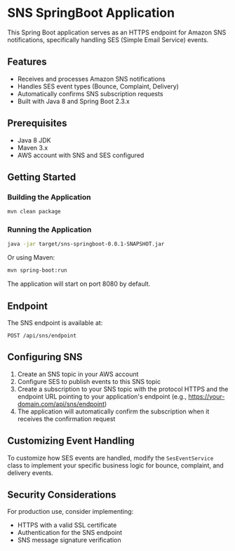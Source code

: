 # SNS SpringBoot Application

This Spring Boot application serves as an HTTPS endpoint for Amazon SNS notifications, specifically handling SES (Simple Email Service) events.

## Features

- Receives and processes Amazon SNS notifications
- Handles SES event types (Bounce, Complaint, Delivery)
- Automatically confirms SNS subscription requests
- Built with Java 8 and Spring Boot 2.3.x

## Prerequisites

- Java 8 JDK
- Maven 3.x
- AWS account with SNS and SES configured

## Getting Started

### Building the Application

```bash
mvn clean package
```

### Running the Application

```bash
java -jar target/sns-springboot-0.0.1-SNAPSHOT.jar
```

Or using Maven:

```bash
mvn spring-boot:run
```

The application will start on port 8080 by default.

## Endpoint

The SNS endpoint is available at:

```
POST /api/sns/endpoint
```

## Configuring SNS

1. Create an SNS topic in your AWS account
2. Configure SES to publish events to this SNS topic
3. Create a subscription to your SNS topic with the protocol HTTPS and the endpoint URL pointing to your application's endpoint (e.g., https://your-domain.com/api/sns/endpoint)
4. The application will automatically confirm the subscription when it receives the confirmation request

## Customizing Event Handling

To customize how SES events are handled, modify the `SesEventService` class to implement your specific business logic for bounce, complaint, and delivery events.

## Security Considerations

For production use, consider implementing:

- HTTPS with a valid SSL certificate
- Authentication for the SNS endpoint
- SNS message signature verification
